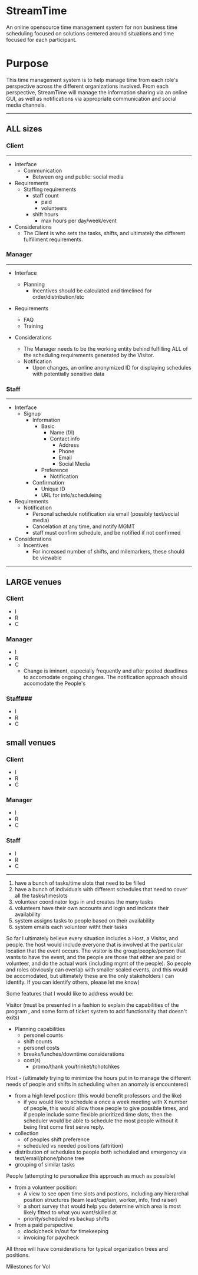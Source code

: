 StreamTime
==========

An online opensource time management system for non business time scheduling focused on solutions centered around situations and time focused for each participant.

# Purpose #
This time management system is to help manage time from each role's perspective across the different organizations involved.   From each perspective, StreamTime will manage the information sharing via an online GUI, as well as notifications via appropriate communication and social media channels.

---

## ALL sizes ##


### Client ###

---

* Interface
  * Communication
    * Between org and public: social media
* Requirements
  * Staffing requirements
    * staff count
      * paid
      * volunteers
    * shift hours
      * max hours per day/week/event
* Considerations
  * The Client is who sets the tasks, shifts, and ultimately the different fulfillment requirements.

### Manager ###

---

* Interface
  * Planning
      * Incentives should be calculated and timelined for order/distribution/etc
* Requirements
  * FAQ
  * Training

* Considerations
  * The Manager needs to be the working entity behind fulfilling ALL of the scheduling requirements generated by the Visitor.
  * Notification
    * Upon changes, an online anonymized ID for displaying schedules with potentially sensitive data

### Staff ###

---

* Interface
  * Signup
    * Information
      * Basic
        * Name (f/l)
        * Contact info
          * Address
          * Phone
          * Email
          * Social Media
      * Preference
         * Notification
    * Confirmation
      * Unique ID
      * URL for info/scheduleing
* Requirements
  * Notification
    * Personal schedule notification via email (possibly text/social media)
    * Cancelation at any time, and notify MGMT
    * staff must confirm schedule, and be notified if not confirmed
* Considerations
  * Incentives
    * For increased number of shifts, and milemarkers, these should be viewable

---

## LARGE venues ##

### Client ###

* I
* R
* C

### Manager ###
* I
* R
* C
  * Change is iminent, especially frequently and after posted deadlines to accomodate ongoing changes.  The notification approach should accomodate the People's 

### Staff###
* I
* R
* C

## small venues ##

### Client ###

* I
* R
* C

### Manager ###
* I
* R
* C

### Staff ###
* I
* R
* C

---

1. have a bunch of tasks/time slots that need to be filled
1. have a bunch of individuals with different schedules that need to cover all the tasks/timeslots
1. volunteer coordinator logs in and creates the many tasks
1. volunteers have their own accounts and login and indicate their availability 
1. system assigns tasks to people based on their availability
1. system emails each volunteer witht their tasks

So far I ultimately believe every situation includes a Host, a Visitor, and people.   the host would include everyone that is involved at the particular location that the event occurs.   The visitor is the group/people/person that wants to have the event, and the people are those that either are paid or volunteer, and do the actual work (including mgmt of the people).  So people and roles obviously can overlap with smaller scaled events, and this would be accomodated, but ultimately these are the only stakeholders I can identify.  If you can identify others, please let me know)

Some features that I would like to address would be:

Visitor  (must be presented in a fashion to explain the capabilities of the program , and some form of ticket system to add functionality that doesn't exits)

* Planning capabilities
  * personel counts
  * shift counts
  * personel costs
  * breaks/lunches/downtime considerations
  * cost(s)
    * promo/thank you/trinket/tchotchkes 

Host - (ultimately trying to minimize the hours put in to manage the different needs of people and shifts in scheduling when an anomaly is encountered)

* from a high level postion: (this would benefit professors and the like)
  * if you would like to schedule a once a week meeting with X number of people, this would allow those people to give possible times, and if people include some flexible prioritized time slots, then the scheduler would be able to schedule the most people without it being first come first serve reply.
* collection
     * of peoples shift preference
     * scheduled vs needed positions (attrition)
* distribution of schedules to people both scheduled and emergency via text/email/phone/phone tree            
* grouping of similar tasks

People (attempting to personalize this approach as much as possible)

* from a volunteer position:
  * A view to see open time slots and postions, including any hierarchal position structures (team lead/captain, worker, info, find raiser)
  * a short survey that would help you determine which area is most likely fitted to what you want/skilled at
  * priority/scheduled vs backup shifts
* from a paid perspective
  * clock/check in/out for timekeeping
  * invoicing for paycheck

All three will have considerations for typical organization trees and positions.


Milestones for Vol
